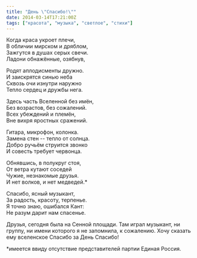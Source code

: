 ```yaml
---
title: "День \"Спасибо!\""
date: 2014-03-14T17:21:00Z
tags: ["красота", "музыка", "светлое", "стихи"]
---
```


Когда краса укроет плечи,  
В обличии мирском и дряблом,  
Зажгутся в душах серых свечи.  
Ладони обнажённые, озябнув,

Родят аплодисменты дружно.  
И заискрятся синью неба  
Сквозь очи изнутри наружно  
Тепло сердец и дружбы нега.

Здесь часть Вселенной без имён,  
Без возрастов, без сожалений.  
Всех убеждений и племён,  
Вне вихря яростных сражений.

Гитара, микрофон, колонка.  
Замена стен -- тепло от солнца.  
Добро ручьём струится звонко  
И совесть требует червонца.

Обнявшись, в полукруг стоя,  
От ветра кутают соседей  
Чужие, незнакомые друзья.  
И нет волков, и нет медведей.\*

Спасибо, ясный музыкант,  
За радость, красоту, терпенье.  
Я точно знаю, ошибался Кант:  
Не разум дарит нам спасенье.

Друзья, сегодня была на Сенной площади. Там играл музыкант, ни группу, ни имени которого я не запомнила, к сожалению. Хочу сказать ему вселенское Спасибо за День Спасибо!

\*имеется ввиду отсутствие представителей партии Единая Россия.

